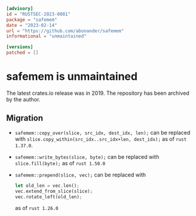 ```toml
[advisory]
id = "RUSTSEC-2023-0081"
package = "safemem"
date = "2023-02-14"
url = "https://github.com/abonander/safemem"
informational = "unmaintained"

[versions]
patched = []
```

# safemem is unmaintained

The latest crates.io release was in 2019. The repository has been archived by the author.

## Migration

- `safemem::copy_over(slice, src_idx, dest_idx, len);` can be replaced with `slice.copy_within(src_idx..src_idx+len, dest_idx);` as of `rust 1.37.0`.
- `safemem::write_bytes(slice, byte);` can be replaced with `slice.fill(byte);` as of `rust 1.50.0`
- `safemem::prepend(slice, vec);` can be replaced with

  ```rust
  let old_len = vec.len();
  vec.extend_from_slice(slice);
  vec.rotate_left(old_len);
  ```
  
  as of `rust 1.26.0`
